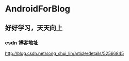 # AndroidForBlog

## 好好学习，天天向上

### csdn 博客地址
http://blog.csdn.net/song_shui_lin/article/details/52566845
